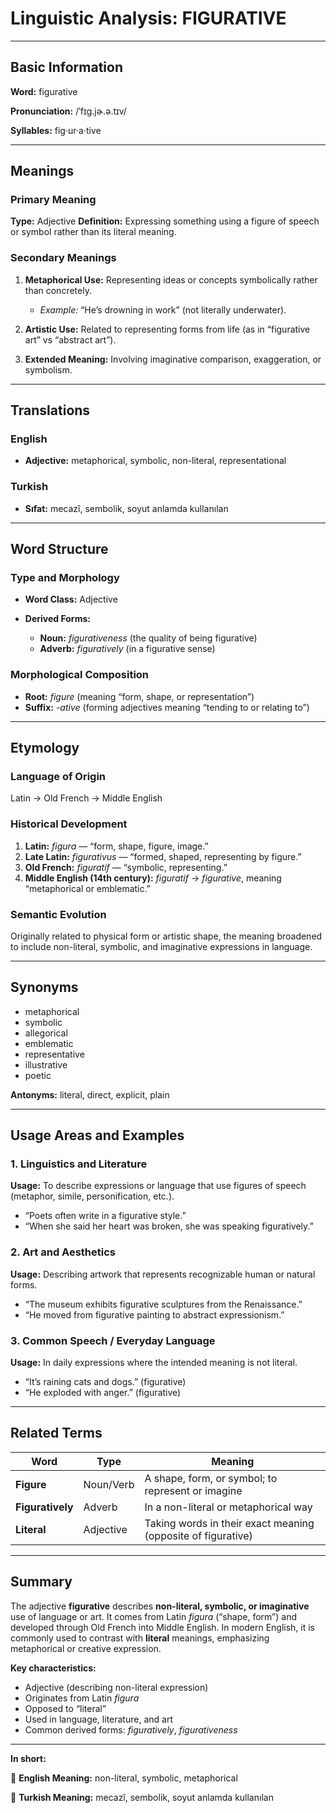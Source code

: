 # Linguistic Analysis: FIGURATIVE

---

## Basic Information

**Word:** figurative

**Pronunciation:** /ˈfɪɡ.jɚ.ə.tɪv/

**Syllables:** fig·ur·a·tive

---

## Meanings

### Primary Meaning

**Type:** Adjective
**Definition:** Expressing something using a figure of speech or symbol rather than its literal meaning.

### Secondary Meanings

1. **Metaphorical Use:** Representing ideas or concepts symbolically rather than concretely.

   - _Example:_ “He’s drowning in work” (not literally underwater).

2. **Artistic Use:** Related to representing forms from life (as in “figurative art” vs “abstract art”).
3. **Extended Meaning:** Involving imaginative comparison, exaggeration, or symbolism.

---

## Translations

### English

- **Adjective:** metaphorical, symbolic, non-literal, representational

### Turkish

- **Sıfat:** mecazî, sembolik, soyut anlamda kullanılan

---

## Word Structure

### Type and Morphology

- **Word Class:** Adjective
- **Derived Forms:**

  - **Noun:** _figurativeness_ (the quality of being figurative)
  - **Adverb:** _figuratively_ (in a figurative sense)

### Morphological Composition

- **Root:** _figure_ (meaning “form, shape, or representation”)
- **Suffix:** _-ative_ (forming adjectives meaning “tending to or relating to”)

---

## Etymology

### Language of Origin

Latin → Old French → Middle English

### Historical Development

1. **Latin:** _figura_ — “form, shape, figure, image.”
2. **Late Latin:** _figurativus_ — “formed, shaped, representing by figure.”
3. **Old French:** _figuratif_ — “symbolic, representing.”
4. **Middle English (14th century):** _figuratif_ → _figurative_, meaning “metaphorical or emblematic.”

### Semantic Evolution

Originally related to physical form or artistic shape, the meaning broadened to include non-literal, symbolic, and imaginative expressions in language.

---

## Synonyms

- metaphorical
- symbolic
- allegorical
- emblematic
- representative
- illustrative
- poetic

**Antonyms:** literal, direct, explicit, plain

---

## Usage Areas and Examples

### 1. **Linguistics and Literature**

**Usage:** To describe expressions or language that use figures of speech (metaphor, simile, personification, etc.).

- “Poets often write in a figurative style.”
- “When she said her heart was broken, she was speaking figuratively.”

### 2. **Art and Aesthetics**

**Usage:** Describing artwork that represents recognizable human or natural forms.

- “The museum exhibits figurative sculptures from the Renaissance.”
- “He moved from figurative painting to abstract expressionism.”

### 3. **Common Speech / Everyday Language**

**Usage:** In daily expressions where the intended meaning is not literal.

- “It’s raining cats and dogs.” (figurative)
- “He exploded with anger.” (figurative)

---

## Related Terms

| Word             | Type      | Meaning                                                      |
| ---------------- | --------- | ------------------------------------------------------------ |
| **Figure**       | Noun/Verb | A shape, form, or symbol; to represent or imagine            |
| **Figuratively** | Adverb    | In a non-literal or metaphorical way                         |
| **Literal**      | Adjective | Taking words in their exact meaning (opposite of figurative) |

---

## Summary

The adjective **figurative** describes **non-literal, symbolic, or imaginative** use of language or art. It comes from Latin _figura_ (“shape, form”) and developed through Old French into Middle English. In modern English, it is commonly used to contrast with **literal** meanings, emphasizing metaphorical or creative expression.

**Key characteristics:**

- Adjective (describing non-literal expression)
- Originates from Latin _figura_
- Opposed to “literal”
- Used in language, literature, and art
- Common derived forms: _figuratively_, _figurativeness_

---

**In short:**

🔹 **English Meaning:** non-literal, symbolic, metaphorical

🔹 **Turkish Meaning:** mecazî, sembolik, soyut anlamda kullanılan
